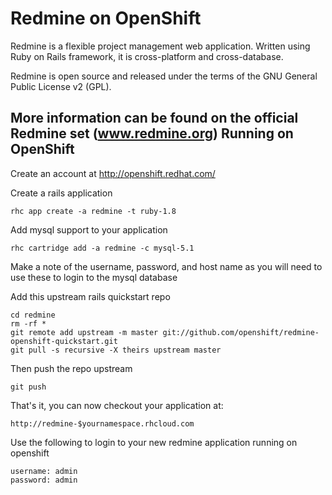 Redmine on OpenShift
=========================
 
Redmine is a flexible project management web application. Written using Ruby on Rails framework, it is cross-platform and cross-database.

Redmine is open source and released under the terms of the GNU General Public License v2 (GPL).

More information can be found on the official Redmine set (www.redmine.org)
Running on OpenShift
--------------------

Create an account at http://openshift.redhat.com/

Create a rails application

	rhc app create -a redmine -t ruby-1.8

Add mysql support to your application
    
	rhc cartridge add -a redmine -c mysql-5.1
Make a note of the username, password, and host name as you will need to use these to login to the mysql database

Add this upstream rails quickstart repo

	cd redmine
	rm -rf *
	git remote add upstream -m master git://github.com/openshift/redmine-openshift-quickstart.git
	git pull -s recursive -X theirs upstream master

Then push the repo upstream

	git push

That's it, you can now checkout your application at:

	http://redmine-$yournamespace.rhcloud.com

Use the following to login to your new redmine application running on openshift

	username: admin
	password: admin

